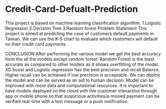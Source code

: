 # Credit-Card-Defualt-Prediction
This project is based on machine learning classification algorithm.
1.Logistic Regression
2.Decision Tree
3.Random forest
Problem Statement
This project is aimed at predicting the case of customers default payments in Taiwan.
We can use the K-S chart to evaluate which customers will default on their credit card payments.

CONCLUSION
After performing the various model we get the best accuracy form the all the models except random forest.
Random Forest is the least accurate as compared to other models as it shows overfitting of the model.
XG boost and Logistic regression has the best precision and recall Balance.
Higher recall can be achieved if low precision is acceptable.
We can deploy the model and can be served as an aid to human decision.
Model can be improved with more data and computational resources.
It is important to have models deployed on the cloud with live customer interaction through app or mobile phone so that suspicious activities/a missed payment can be verified real-time with a text message or a push notification.

